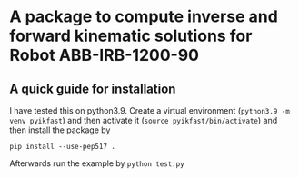# A package to compute inverse and forward kinematic solutions for Robot ABB-IRB-1200-90

## A quick guide for installation

I have tested this on python3.9. Create a virtual environment (`python3.9 -m venv pyikfast`) and then activate it (`source pyikfast/bin/activate`) and then install the package by

```pip install --use-pep517 .```

Afterwards run the example by `python test.py`